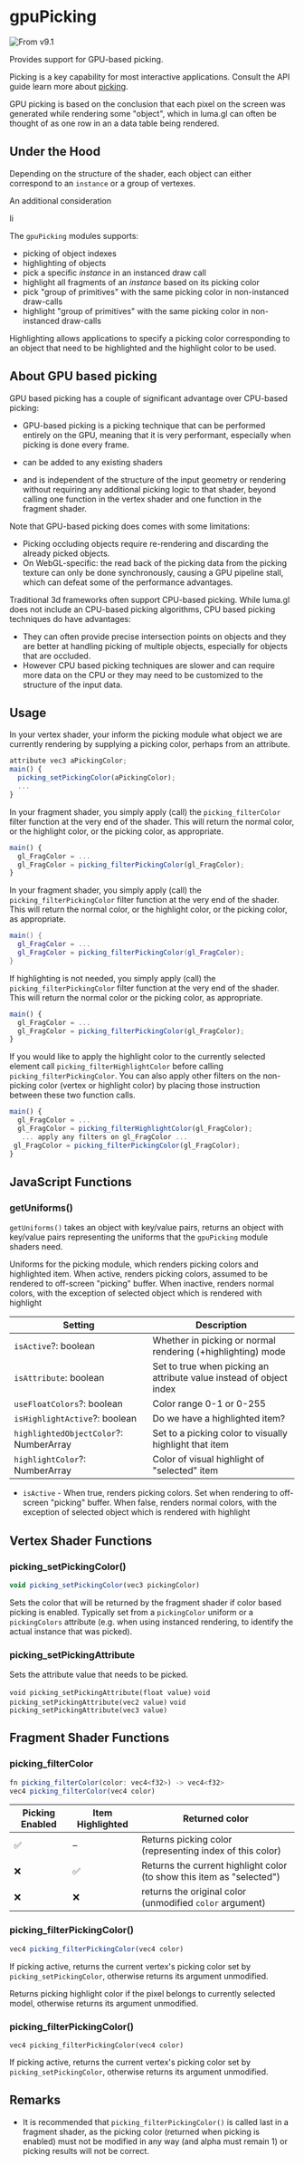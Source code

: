 # gpuPicking

<p class="badges">
  <img src="https://img.shields.io/badge/From-v9.1-blue.svg?style=flat-square" alt="From v9.1" />
</p>

Provides support for GPU-based picking.

Picking is a key capability for most interactive applications. Consult the API guide learn more about [picking](/docs/api-guide/engine/picking). 

GPU picking is based on the conclusion that each pixel on the screen was generated while rendering some "object", which in luma.gl can often be thought of as one row in an a data table being rendered.

## Under the Hood

Depending on the structure of the shader, each object can either correspond to an `instance` or a group of vertexes.

An additional consideration 

li

The `gpuPicking` modules supports:
- picking of object indexes
- highlighting of objects
- pick a specific *instance* in an instanced draw call
- highlight all fragments of an *instance* based on its picking color
- pick "group of primitives" with the same picking color in non-instanced draw-calls
- highlight "group of primitives" with the same picking color in non-instanced draw-calls

Highlighting allows applications to specify a picking color corresponding to an object that need to be highlighted and the highlight color to be used.

## About GPU based picking

GPU based picking has a couple of significant advantage over CPU-based picking:
- GPU-based picking is a picking technique that can be performed entirely on the GPU, meaning that it is very performant, especially when picking is done every frame.

- can be added to any existing shaders 
- and is independent of the structure of the input geometry or rendering without requiring any additional picking logic to that shader, beyond calling one function in the vertex shader and one function in the fragment shader.

Note that GPU-based picking does comes with some limitations:
- Picking occluding objects require re-rendering and discarding the already picked objects.
- On WebGL-specific: the read back of the picking data from the picking texture can only be done synchronously, causing a GPU pipeline stall, which can defeat some of the performance advantages.

Traditional 3d frameworks often support CPU-based picking. While luma.gl does not include an CPU-based picking algorithms, CPU based picking techniques do have advantages: 
 - They can often provide precise intersection points on objects and they are better at handling picking of multiple objects, especially for objects that are occluded. 
 - However CPU based picking techniques are slower and can require more data on the CPU or they may need to be customized to the structure of the input data.


## Usage

In your vertex shader, your inform the picking module what object we are currently rendering by supplying a picking color, perhaps from an attribute.

```ts
attribute vec3 aPickingColor;
main() {
  picking_setPickingColor(aPickingColor);
  ...
}
```

In your fragment shader, you simply apply (call) the `picking_filterColor` filter function at the very end of the shader. This will return the normal color, or the highlight color, or the picking color, as appropriate.

```ts
main() {
  gl_FragColor = ...
  gl_FragColor = picking_filterPickingColor(gl_FragColor);
}
```

In your fragment shader, you simply apply (call) the `picking_filterPickingColor` filter function at the very end of the shader. This will return the normal color, or the highlight color, or the picking color, as appropriate.

```glsl
main() {
  gl_FragColor = ...
  gl_FragColor = picking_filterPickingColor(gl_FragColor);
}
```

If highlighting is not needed, you simply apply (call) the `picking_filterPickingColor` filter function at the very end of the shader. This will return the normal color or the picking color, as appropriate.

```ts
main() {
  gl_FragColor = ...
  gl_FragColor = picking_filterPickingColor(gl_FragColor);
}
```

If you would like to apply the highlight color to the currently selected element call `picking_filterHighlightColor` before calling `picking_filterPickingColor`. You can also apply other filters on the non-picking color (vertex or highlight color) by placing those instruction between these two function calls.

```ts
main() {
  gl_FragColor = ...
  gl_FragColor = picking_filterHighlightColor(gl_FragColor);
   ... apply any filters on gl_FragColor ...
 gl_FragColor = picking_filterPickingColor(gl_FragColor);
}
```

## JavaScript Functions

### getUniforms()

`getUniforms()` takes an object with key/value pairs, returns an object with key/value pairs representing the uniforms that the `gpuPicking` module shaders need.

Uniforms for the picking module, which renders picking colors and highlighted item. 
When active, renders picking colors, assumed to be rendered to off-screen "picking" buffer. 
When inactive, renders normal colors, with the exception of selected object which is rendered with highlight 

| Setting                                | Description                                                         |
| -------------------------------------- | ------------------------------------------------------------------- |
| `isActive`?: boolean                   | Whether in picking or normal rendering (+highlighting) mode         |
| `isAttribute`: boolean                 | Set to true when picking an attribute value instead of object index |
| `useFloatColors`?: boolean             | Color range 0-1 or 0-255                                            |
| `isHighlightActive`?: boolean          | Do we have a highlighted item?                                      |
| `highlightedObjectColor`?: NumberArray | Set to a picking color to visually highlight that item              |
| `highlightColor`?: NumberArray         | Color of visual highlight of "selected" item                        |

- `isActive` - When true, renders picking colors. Set when rendering to off-screen "picking" buffer. When false, renders normal colors, with the exception of selected object which is rendered with highlight 

<!---
- `pickingActive`=`false` (_boolean_) - Renders the picking colors instead of the normal colors. Normally only used with an off-screen framebuffer during picking.
- `pickingSelectedColor`=`null` (_array|null_) - The picking color of the selected (highlighted) object.
- `pickingHighlightColor`= `[0, 255, 255, 255]` (_array_) - Color used to highlight the currently selected object.
- `pickingAttribute`=`false` (_boolean_) - Renders a color that encodes an attribute value. Normally only used with an off-screen framebuffer during picking.

opts can contain following keys:

- `pickingSelectedColorValid` (_boolean_) - When true current instance picking color is ignored, hence no instance is highlighted.
- `pickingSelectedColor` (_array_) - Picking color of the currently selected instance.
- `pickingHighlightColor` (_array_)- Color used to highlight the currently selected instance.
- `pickingActive`=`false` (_boolean_) - When true, renders the picking colors instead of the normal colors. Normally only used with an off-screen framebuffer during picking. Default value is `false`.

Note that the selected item will be rendered using `pickingHighlightColor`, if blending is enabled for the draw, alpha channel can be used to control the blending result.
-->

## Vertex Shader Functions

### picking_setPickingColor()

```ts
void picking_setPickingColor(vec3 pickingColor)
```

Sets the color that will be returned by the fragment shader if color based picking is enabled. Typically set from a `pickingColor` uniform or a `pickingColors` attribute (e.g. when using instanced rendering, to identify the actual instance that was picked).

### picking_setPickingAttribute

Sets the attribute value that needs to be picked.

`void picking_setPickingAttribute(float value)`
`void picking_setPickingAttribute(vec2 value)`
`void picking_setPickingAttribute(vec3 value)`

## Fragment Shader Functions

### picking_filterColor

```ts
fn picking_filterColor(color: vec4<f32>) -> vec4<f32>
vec4 picking_filterColor(vec4 color)
```

| Picking Enabled | Item Highlighted | Returned color                                                        |
| --------------- | ---------------- | --------------------------------------------------------------------- |
| ✅               | –                | Returns picking color (representing index of this color)              |
| ❌               | ✅                | Returns the current highlight color (to show this item as "selected") |
| ❌               | ❌                | returns the original color (unmodified `color` argument)              |

### picking_filterPickingColor()

```ts
vec4 picking_filterPickingColor(vec4 color)
```

If picking active, returns the current vertex's picking color set by `picking_setPickingColor`, otherwise returns its argument unmodified.

Returns picking highlight color if the pixel belongs to currently selected model, otherwise returns its argument unmodified.


### picking_filterPickingColor()

`vec4 picking_filterPickingColor(vec4 color)`

If picking active, returns the current vertex's picking color set by `picking_setPickingColor`, otherwise returns its argument unmodified.

## Remarks

- It is recommended that `picking_filterPickingColor()` is called last in a fragment shader, as the picking color (returned when picking is enabled) must not be modified in any way (and alpha must remain 1) or picking results will not be correct.

